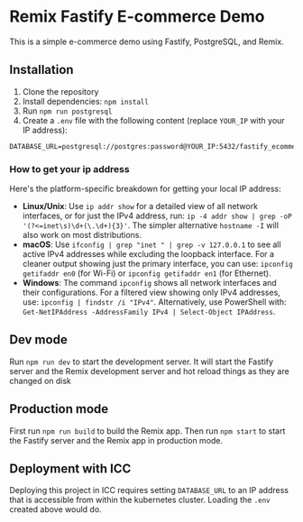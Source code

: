 # Remix Fastify E-commerce Demo

This is a simple e-commerce demo using Fastify, PostgreSQL, and Remix.

## Installation

1. Clone the repository
2. Install dependencies: `npm install`
3. Run `npm run postgresql`
4. Create a `.env` file with the following content (replace `YOUR_IP` with your IP address):

```
DATABASE_URL=postgresql://postgres:password@YOUR_IP:5432/fastify_ecommerce
```

### How to get your ip address

Here's the platform-specific breakdown for getting your local IP address:

* **Linux/Unix**: Use `ip addr show` for a detailed view of all network interfaces, or for just the IPv4 address, run: `ip -4 addr show | grep -oP '(?<=inet\s)\d+(\.\d+){3}'`. The simpler alternative `hostname -I` will also work on most distributions.
* **macOS**: Use `ifconfig | grep "inet " | grep -v 127.0.0.1` to see all active IPv4 addresses while excluding the loopback interface. For a cleaner output showing just the primary interface, you can use: `ipconfig getifaddr en0` (for Wi-Fi) or `ipconfig getifaddr en1` (for Ethernet).
* **Windows**: The command `ipconfig` shows all network interfaces and their configurations. For a filtered view showing only IPv4 addresses, use: `ipconfig | findstr /i "IPv4"`. Alternatively, use PowerShell with: `Get-NetIPAddress -AddressFamily IPv4 | Select-Object IPAddress`.

## Dev mode

Run `npm run dev` to start the development server.
It will start the Fastify server and the Remix development server and hot reload things as they are changed on disk

## Production mode

First run `npm run build` to build the Remix app.
Then run `npm start` to start the Fastify server and the Remix app in production mode.

## Deployment with ICC

Deploying this project in ICC requires setting `DATABASE_URL` to an IP address that is accessible from within
the kubernetes cluster. Loading the `.env` created above would do.
